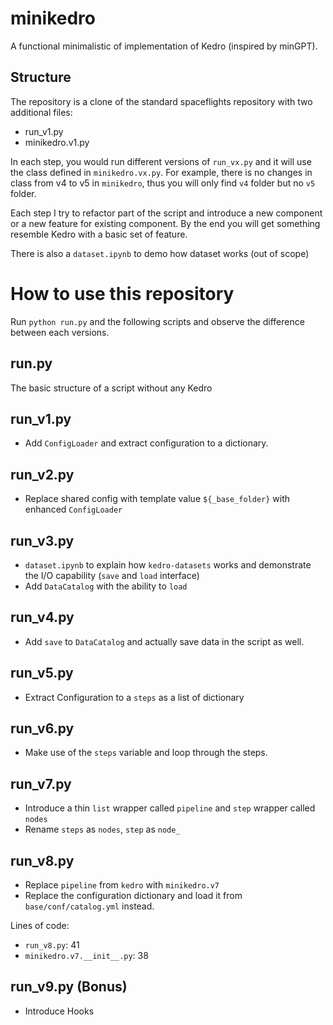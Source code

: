 # minikedro

A functional minimalistic of implementation of Kedro (inspired by minGPT).

## Structure
The repository is a clone of the standard spaceflights repository with two additional files:
- run_v1.py
- minikedro.v1.py

In each step, you would run different versions of `run_vx.py` and it will use the class defined in `minikedro.vx.py`. For example, there is no changes in class from v4 to v5 in `minikedro`, thus you will only find `v4` folder but no `v5` folder.

Each step I try to refactor part of the script and introduce a new component or a new feature for existing component. By the end you will get something resemble Kedro with a basic set of feature.

There is also a `dataset.ipynb` to demo how dataset works (out of scope)

# How to use this repository
Run `python run.py` and the following scripts and observe the difference between each versions.

## run.py
The basic structure of a script without any Kedro

## run_v1.py
- Add `ConfigLoader` and extract configuration to a dictionary.

## run_v2.py
- Replace shared config with template value `${_base_folder}` with enhanced `ConfigLoader`

## run_v3.py
- `dataset.ipynb` to explain how `kedro-datasets` works and demonstrate the I/O capability (`save` and `load` interface)
- Add `DataCatalog` with the ability to `load`

## run_v4.py
- Add `save` to `DataCatalog` and actually save data in the script as well.

## run_v5.py
- Extract Configuration to a `steps` as a list of dictionary

## run_v6.py
- Make use of the `steps` variable and loop through the steps.

## run_v7.py
- Introduce a thin `list` wrapper called `pipeline` and `step` wrapper called `nodes`
- Rename `steps` as `nodes`, `step` as `node_`

## run_v8.py
- Replace `pipeline` from `kedro` with `minikedro.v7`
- Replace the configuration dictionary and load it from `base/conf/catalog.yml` instead.

Lines of code:
- `run_v8.py`: 41
- `minikedro.v7.__init__.py`: 38

## run_v9.py (Bonus)
- Introduce Hooks